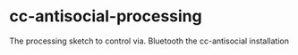 # cc-antisocial-processing
The processing sketch to control via. Bluetooth the cc-antisocial installation 

